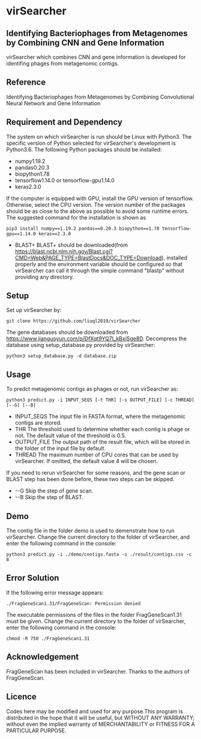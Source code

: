 # virSearcher
Identifying Bacteriophages from Metagenomes by Combining CNN and Gene Information
-----------
virSearcher which combines CNN and gene information is developed for identifing phages from metagenomic contigs.
## Reference
Identifying Bacteriophages from Metagenomes by Combining Convolutional Neural Network and Gene Information
## Requirement and Dependency
The system on which virSearcher is run should be Linux with Python3. The specific version of Python selected for virSearcher's development is Python3.6. The following Python packages should be installed:<br>
* numpy1.19.2<br>
* pandas0.20.3<br>
* biopython1.78<br>
* tensorflow1.14.0 or tensorflow-gpu1.14.0<br>
* keras2.3.0

If the computer is equipped with GPU, install the GPU version of tensorflow. Otherwise, select the CPU version. The version number of the packages should be as close to the above as possible to avoid some runtime errors. The suggested command for the installation is shown as

``pip3 install numpy==1.19.2 pandas==0.20.3 biopython==1.78 tensorflow-gpu==1.14.0 keras==2.3.0``

* BLAST+
BLAST+ should be downloaded(from https://blast.ncbi.nlm.nih.gov/Blast.cgi?CMD=Web&PAGE_TYPE=BlastDocs&DOC_TYPE=Download), installed properly and the environment variable should be configured so that virSearcher can call it through the simple command "blastp" without providing any directory.

## Setup

Set up virSearcher by:

``git clone https://github.com/liuql2019/virSearcher``

The gene databases should be downloaded from https://www.jianguoyun.com/p/DfXqt9YQ7I_kBxjSge8D. Decompress the database using setup_database.py provided by virSearcher:

``python3 setup_database.py -d database.zip``

## Usage

To predct metagenomic contigs as phages or not, run virSearcher as:

``python3 predict.py -i INPUT_SEQS [-t THR] [-s OUTPUT_FILE] [-c THREAD] [--G] [--B]``

* INPUT_SEQS
The input file in FASTA format, where the metagenomic contigs are stored.
* THR
The threshold used to determine whether each contig is phage or not. The default value of the threshold is 0.5.
* OUTPUT_FILE
The output path of the result file, which will be stored in the folder of the input file by default.
* THREAD
The maximum number of CPU cores that can be used by virSearcher. If omitted, the default value 4 will be chosen.

If you need to rerun virSearcher for some reasons, and the gene scan or BLAST step has been done before, these two steps can be skipped.
* --G
Skip the step of gene scan.
* --B
Skip the step of BLAST.

## Demo
The contig file in the folder demo is used to demenstrate how to run virSearcher. Change the current directory to the folder of virSearcher, and enter the following command in the console:

``python3 predict.py -i ./demo/contigs.fasta -s ./result/contigs.csv -c 8``

## Error Solution

If the following error message appears:

``./FragGeneScan1.31/FragGeneScan: Permission denied``

The executable permissions of the files in the folder FragGeneScan1.31 must be given. Change the current directory to the folder of virSearcher, enter the following command in the console:

``chmod -R 750 ./FragGeneScan1.31``

## Acknowledgement

FragGeneScan has been included in virSearcher. Thanks to the authors of FragGeneScan.

## Licence

Codes here may be modified and used for any purpose.This program is distributed in the hope that it will be useful, but WITHOUT ANY WARRANTY; without even the implied warranty of MERCHANTABILITY or FITNESS FOR A PARTICULAR PURPOSE.

